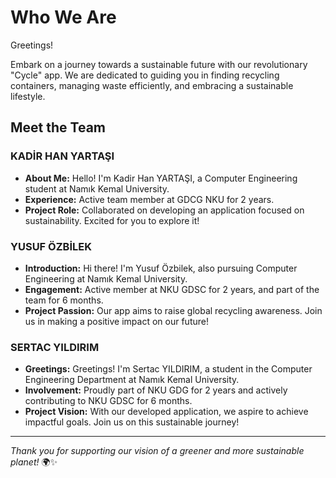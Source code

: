 # Who We Are

Greetings!

Embark on a journey towards a sustainable future with our revolutionary "Cycle" app. We are dedicated to guiding you in finding recycling containers, managing waste efficiently, and embracing a sustainable lifestyle.

## Meet the Team

### KADİR HAN YARTAŞI
- **About Me:** Hello! I'm Kadir Han YARTAŞI, a Computer Engineering student at Namık Kemal University.
- **Experience:** Active team member at GDCG NKU for 2 years.
- **Project Role:** Collaborated on developing an application focused on sustainability. Excited for you to explore it!

### YUSUF ÖZBİLEK
- **Introduction:** Hi there! I'm Yusuf Özbilek, also pursuing Computer Engineering at Namık Kemal University.
- **Engagement:** Active member at NKU GDSC for 2 years, and part of the team for 6 months.
- **Project Passion:** Our app aims to raise global recycling awareness. Join us in making a positive impact on our future!

### SERTAC YILDIRIM
- **Greetings:** Greetings! I'm Sertac YILDIRIM, a student in the Computer Engineering Department at Namık Kemal University.
- **Involvement:** Proudly part of NKU GDG for 2 years and actively contributing to NKU GDSC for 6 months.
- **Project Vision:** With our developed application, we aspire to achieve impactful goals. Join us on this sustainable journey!

---

*Thank you for supporting our vision of a greener and more sustainable planet!* 🌍✨

